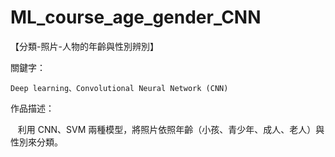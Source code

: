 # ML_course_age_gender_CNN

【分類-照片-人物的年齡與性別辨別】

關鍵字：
    
    Deep learning、Convolutional Neural Network (CNN)


作品描述：

    利用 CNN、SVM 兩種模型，將照片依照年齡（小孩、青少年、成人、老人）與性別來分類。
